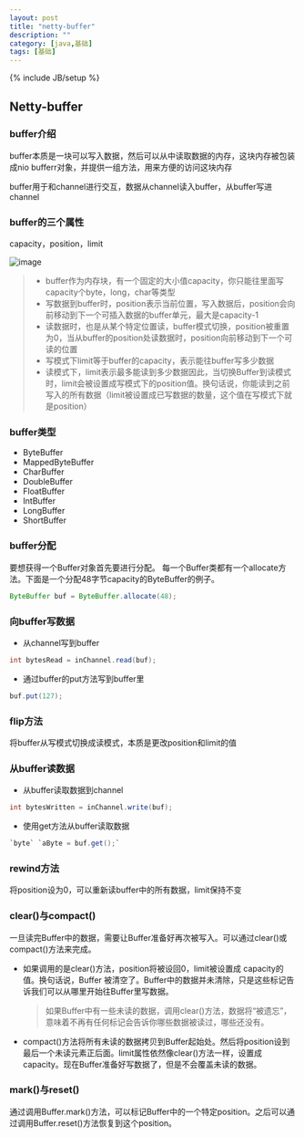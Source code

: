 ```yaml
---
layout: post
title: "netty-buffer"
description: ""
category: [java,基础]
tags: [基础]
---
```

{% include JB/setup %}

## Netty-buffer

### buffer介绍

buffer本质是一块可以写入数据，然后可以从中读取数据的内存，这块内存被包装成nio bufferr对象，并提供一组方法，用来方便的访问这块内存

buffer用于和channel进行交互，数据从channel读入buffer，从buffer写进channel

### buffer的三个属性

capacity，position，limit

![image](https://wx4.sinaimg.cn/mw690/87a42753ly1g2ics25tmcj20tm0j60us.jpg)

> * buffer作为内存块，有一个固定的大小值capacity，你只能往里面写capacity个byte，long，char等类型
> * 写数据到buffer时，position表示当前位置，写入数据后，position会向前移动到下一个可插入数据的buffer单元，最大是capacity-1
> * 读数据时，也是从某个特定位置读，buffer模式切换，position被重置为0，当从buffer的position处读数据时，position向前移动到下一个可读的位置
> * 写模式下limit等于buffer的capacity，表示能往buffer写多少数据
> * 读模式下，limit表示最多能读到多少数据因此，当切换Buffer到读模式时，limit会被设置成写模式下的position值。换句话说，你能读到之前写入的所有数据（limit被设置成已写数据的数量，这个值在写模式下就是position）

### buffer类型

- ByteBuffer
- MappedByteBuffer
- CharBuffer
- DoubleBuffer
- FloatBuffer
- IntBuffer
- LongBuffer
- ShortBuffer

### buffer分配

要想获得一个Buffer对象首先要进行分配。 每一个Buffer类都有一个allocate方法。下面是一个分配48字节capacity的ByteBuffer的例子。

```java
ByteBuffer buf = ByteBuffer.allocate(48);
```

### 向buffer写数据

* 从channel写到buffer

```java
int bytesRead = inChannel.read(buf);
```

* 通过buffer的put方法写到buffer里

```java
buf.put(127);
```

### flip方法

将buffer从写模式切换成读模式，本质是更改position和limit的值

### 从buffer读数据

* 从buffer读取数据到channel

```java
int bytesWritten = inChannel.write(buf);
```

* 使用get方法从buffer读取数据

```java
`byte` `aByte = buf.get();`
```

### rewind方法

将position设为0，可以重新读buffer中的所有数据，limit保持不变

### clear()与compact()

一旦读完Buffer中的数据，需要让Buffer准备好再次被写入。可以通过clear()或compact()方法来完成。

* 如果调用的是clear()方法，position将被设回0，limit被设置成 capacity的值。换句话说，Buffer 被清空了。Buffer中的数据并未清除，只是这些标记告诉我们可以从哪里开始往Buffer里写数据。

  > 如果Buffer中有一些未读的数据，调用clear()方法，数据将“被遗忘”，意味着不再有任何标记会告诉你哪些数据被读过，哪些还没有。

* compact()方法将所有未读的数据拷贝到Buffer起始处。然后将position设到最后一个未读元素正后面。limit属性依然像clear()方法一样，设置成capacity。现在Buffer准备好写数据了，但是不会覆盖未读的数据。

### mark()与reset()

通过调用Buffer.mark()方法，可以标记Buffer中的一个特定position。之后可以通过调用Buffer.reset()方法恢复到这个position。

